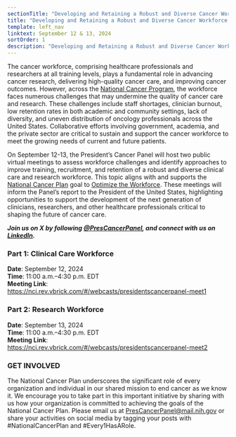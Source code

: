 ```yaml
---
sectionTitle: "Developing and Retaining a Robust and Diverse Cancer Workforce: Challenges and Opportunities Across the National Cancer Program"
title: "Developing and Retaining a Robust and Diverse Cancer Workforce: Challenges and Opportunities Across the National Cancer Program"
template: left_nav
linktext: September 12 & 13, 2024
sortOrder: 1
description: "Developing and Retaining a Robust and Diverse Cancer Workforce: Challenges and Opportunities Across the National Cancer Program"
---
```


The cancer workforce, comprising healthcare professionals and researchers at all training levels, plays a fundamental role in advancing cancer research, delivering high-quality cancer care, and improving cancer outcomes. However, across the [National Cancer Program](/about/blogs/national-cancer-program/), the workforce faces numerous challenges that may undermine the quality of cancer care and research. These challenges include staff shortages, clinician burnout, low retention rates in both academic and community settings, lack of diversity, and uneven distribution of oncology professionals across the United States. Collaborative efforts involving government, academia, and the private sector are critical to sustain and support the cancer workforce to meet the growing needs of current and future patients.

On September 12-13, the President’s Cancer Panel will host two public virtual meetings to assess workforce challenges and identify approaches to improve training, recruitment, and retention of a robust and diverse clinical care and research workforce. This topic aligns with and supports the [National Cancer Plan](https://nationalcancerplan.cancer.gov/) goal to [Optimize the Workforce](https://nationalcancerplan.cancer.gov/goals/optimize-the-workforce). These meetings will inform the Panel’s report to the President of the United States, highlighting opportunities to support the development of the next generation of clinicians, researchers, and other healthcare professionals critical to shaping the future of cancer care.

***Join us on X by following [@PresCancerPanel](https://twitter.com/PresCancerPanel), and connect with us on [LinkedIn](https://www.linkedin.com/company/president's-cancer-panel/).***

### Part 1: Clinical Care Workforce
**Date**: September 12, 2024 \
**Time**: 11:00 a.m.–4:30 p.m. EDT \
**Meeting Link**: https://nci.rev.vbrick.com/#/webcasts/presidentscancerpanel-meet1

### Part 2: Research Workforce
**Date**: September 13, 2024 \
**Time**: 11:00 a.m.–4:30 p.m. EDT \
**Meeting Link**: https://nci.rev.vbrick.com/#/webcasts/presidentscancerpanel-meet2

### GET INVOLVED
The National Cancer Plan underscores the significant role of every organization and individual in our shared mission to end cancer as we know it. We encourage you to take part in this important initiative by sharing with us how your organization is committed to achieving the goals of the National Cancer Plan. Please email us at [PresCancerPanel@mail.nih.gov](mailto:PresCancerPanel@mail.nih.gov) or share your activities on social media by tagging your posts with #NationalCancerPlan and #Every1HasARole.
